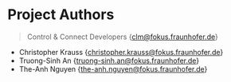 # Project Authors

> Control & Connect Developers {clm@fokus.fraunhofer.de}

* Christopher Krauss {christopher.krauss@fokus.fraunhofer.de}
* Truong-Sinh An {truong-sinh.an@fokus.fraunhofer.de}
* The-Anh Nguyen {the-anh.nguyen@fokus.fraunhofer.de}